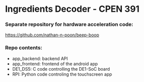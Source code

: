 # Ingredients Decoder - CPEN 391

### Separate repository for hardware acceleration code:

https://github.com/nathan-n-poon/beep-boop

### Repo contents:

- app_backend: backend API
- app_frontend: frontend of the android app
- DE1_DS5: C code controlling the DE1-SoC board
- RPI: Python code controling the touchscreen app
